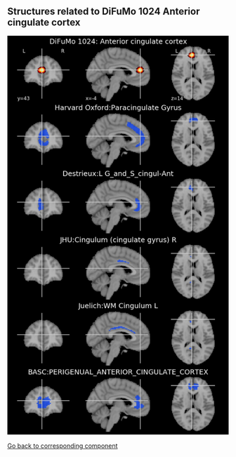 


## Structures related to DiFuMo 1024 Anterior cingulate cortex

![741](741.jpg "Structures related to DiFuMo 1024 Anterior cingulate cortex")

[Go back to corresponding component](https://parietal-inria.github.io/DiFuMo/1024/html/741.html)